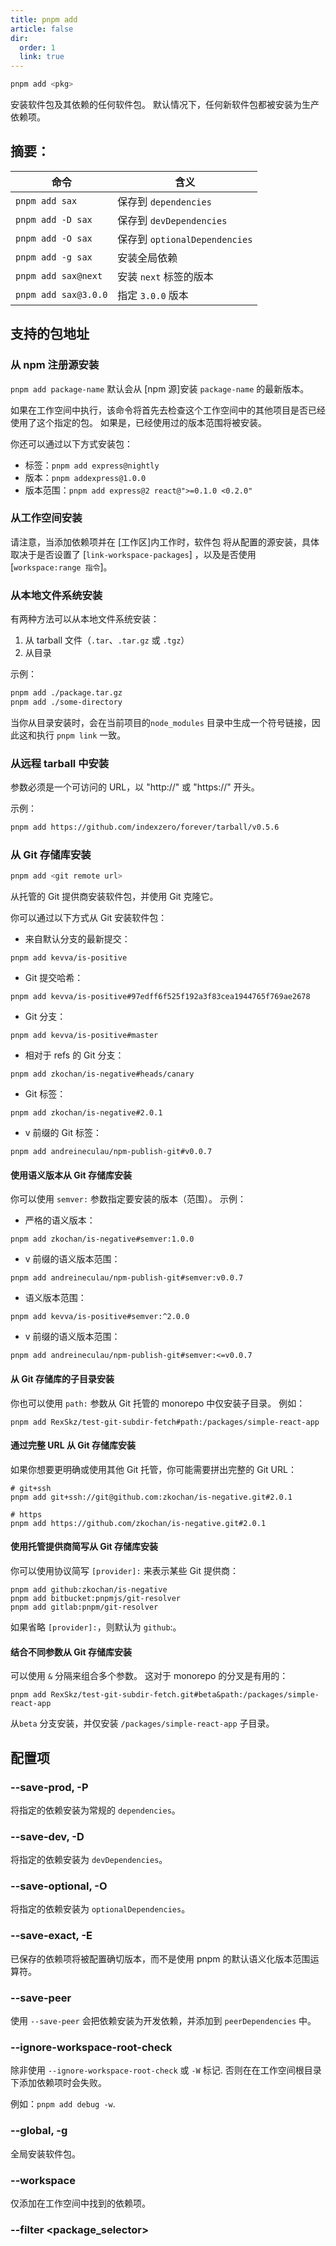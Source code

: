```yaml
---
title: pnpm add
article: false
dir:
  order: 1
  link: true
---
```


```bash
pnpm add <pkg>
```

安装软件包及其依赖的任何软件包。 默认情况下，任何新软件包都被安装为生产依赖项。

## 摘要：

| 命令                 | 含义                          |
| -------------------- | ----------------------------- |
| `pnpm add sax`       | 保存到 `dependencies`         |
| `pnpm add -D sax`    | 保存到 `devDependencies`      |
| `pnpm add -O sax`    | 保存到 `optionalDependencies` |
| `pnpm add -g sax`    | 安装全局依赖                  |
| `pnpm add sax@next`  | 安装 `next` 标签的版本        |
| `pnpm add sax@3.0.0` | 指定 `3.0.0` 版本             |

## 支持的包地址

### 从 npm 注册源安装

`pnpm add package-name` 默认会从 [npm 源]安装 `package-name` 的最新版本。

如果在工作空间中执行，该命令将首先去检查这个工作空间中的其他项目是否已经使用了这个指定的包。 如果是，已经使用过的版本范围将被安装。

你还可以通过以下方式安装包：

- 标签：`pnpm add express@nightly`
- 版本：`pnpm addexpress@1.0.0`
- 版本范围：`pnpm add express@2 react@">=0.1.0 <0.2.0"`

### 从工作空间安装

请注意，当添加依赖项并在 [工作区]内工作时，软件包 将从配置的源安装，具体取决于是否设置了 [`link-workspace-packages`] ，以及是否使用 [`workspace:range 指令`]。

### 从本地文件系统安装

有两种方法可以从本地文件系统安装：

1. 从 tarball 文件（`.tar`、`.tar.gz` 或 `.tgz`）
2. 从目录

示例：

```sh
pnpm add ./package.tar.gz
pnpm add ./some-directory
```



当你从目录安装时，会在当前项目的`node_modules` 目录中生成一个符号链接，因此这和执行 `pnpm link` 一致。

### 从远程 tarball 中安装

参数必须是一个可访问的 URL，以 "http://" 或 "https://" 开头。

示例：

```sh
pnpm add https://github.com/indexzero/forever/tarball/v0.5.6
```



### 从 Git 存储库安装

```sh
pnpm add <git remote url>
```



从托管的 Git 提供商安装软件包，并使用 Git 克隆它。

你可以通过以下方式从 Git 安装软件包：

- 来自默认分支的最新提交：

```text
pnpm add kevva/is-positive
```



- Git 提交哈希：

```text
pnpm add kevva/is-positive#97edff6f525f192a3f83cea1944765f769ae2678
```



- Git 分支：

```text
pnpm add kevva/is-positive#master
```



- 相对于 refs 的 Git 分支：

```text
pnpm add zkochan/is-negative#heads/canary
```



- Git 标签：

```text
pnpm add zkochan/is-negative#2.0.1
```



- v 前缀的 Git 标签：

```text
pnpm add andreineculau/npm-publish-git#v0.0.7
```



#### 使用语义版本从 Git 存储库安装

你可以使用 `semver:` 参数指定要安装的版本（范围）。 示例：

- 严格的语义版本：

```text
pnpm add zkochan/is-negative#semver:1.0.0
```



- v 前缀的语义版本范围：

```text
pnpm add andreineculau/npm-publish-git#semver:v0.0.7
```



- 语义版本范围：

```text
pnpm add kevva/is-positive#semver:^2.0.0
```



- v 前缀的语义版本范围：

```text
pnpm add andreineculau/npm-publish-git#semver:<=v0.0.7
```



#### 从 Git 存储库的子目录安装

你也可以使用 `path:` 参数从 Git 托管的 monorepo 中仅安装子目录。 例如：

```text
pnpm add RexSkz/test-git-subdir-fetch#path:/packages/simple-react-app
```



#### 通过完整 URL 从 Git 存储库安装

如果你想要更明确或使用其他 Git 托管，你可能需要拼出完整的 Git URL：

```text
# git+ssh
pnpm add git+ssh://git@github.com:zkochan/is-negative.git#2.0.1

# https
pnpm add https://github.com/zkochan/is-negative.git#2.0.1
```



#### 使用托管提供商简写从 Git 存储库安装

你可以使用协议简写 `[provider]:` 来表示某些 Git 提供商：

```text
pnpm add github:zkochan/is-negative
pnpm add bitbucket:pnpmjs/git-resolver
pnpm add gitlab:pnpm/git-resolver
```



如果省略 `[provider]:`，则默认为 `github`:。

#### 结合不同参数从 Git 存储库安装

可以使用 `&` 分隔来组合多个参数。 这对于 monorepo 的分叉是有用的：

```text
pnpm add RexSkz/test-git-subdir-fetch.git#beta&path:/packages/simple-react-app
```



从`beta` 分支安装，并仅安装 `/packages/simple-react-app` 子目录。

## 配置项

### --save-prod, -P

将指定的依赖安装为常规的 `dependencies`。

### --save-dev, -D

将指定的依赖安装为 `devDependencies`。

### --save-optional, -O

将指定的依赖安装为 `optionalDependencies`。

### --save-exact, -E

已保存的依赖项将被配置确切版本，而不是使用 pnpm 的默认语义化版本范围运算符。

### --save-peer

使用 `--save-peer` 会把依赖安装为开发依赖，并添加到 `peerDependencies` 中。

### --ignore-workspace-root-check

除非使用 `--ignore-workspace-root-check` 或 `-W` 标记. 否则在在工作空间根目录下添加依赖项时会失败。

例如：`pnpm add debug -w`.

### --global, -g

全局安装软件包。

### --workspace

仅添加在工作空间中找到的依赖项。

### --filter <package_selector>